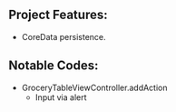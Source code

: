 Project Features:
-----------------

- CoreData persistence.


Notable Codes:
--------------

- GroceryTableViewController.addAction
  - Input via alert
